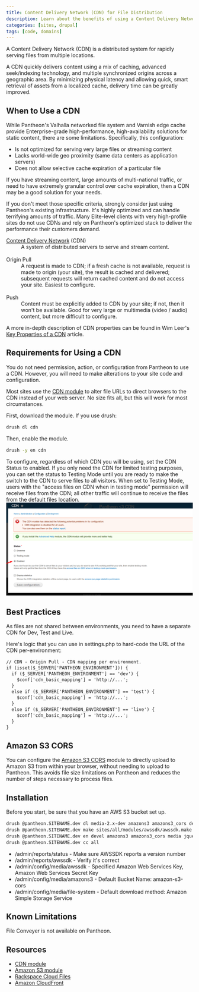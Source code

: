 ```yaml
---
title: Content Delivery Network (CDN) for File Distribution
description: Learn about the benefits of using a Content Delivery Network (CDN) on your Drupal site.
categories: [sites, drupal]
tags: [code, domains]
---
```

A Content Delivery Network (CDN) is a distributed system for rapidly serving files from multiple locations.

A CDN quickly delivers content using a mix of caching, advanced seek/indexing technology, and multiple synchronized origins across a geographic area. By minimizing physical latency and allowing quick, smart retrieval of assets from a localized cache, delivery time can be greatly improved.

## When to Use a CDN

While Pantheon's Valhalla networked file system and Varnish edge cache provide Enterprise-grade high-performance, high-availability solutions for static content, there are some limitations. Specifically, this configuration:

- Is not optimized for serving very large files or streaming content
- Lacks world-wide geo proximity (same data centers as application servers)
- Does not allow selective cache expiration of a particular file

If you have streaming content, large amounts of multi-national traffic, or need to have extremely granular control over cache expiration, then a CDN may be a good solution for your needs.

If you don't meet those specific criteria, strongly consider just using Pantheon's existing infrastructure. It's highly optimized and can handle terrifying amounts of traffic. Many Elite-level  clients with very high-profile sites do not use CDNs and rely on Pantheon's optimized stack to deliver the performance their customers demand.

<dl>
	<dt>
<a href="http://en.wikipedia.org/wiki/Content_delivery_network">Content Delivery Network</a> (CDN)</dt>
	<dd>A system of distributed servers to serve and stream content.</dd><br>
	<dt>Origin Pull</dt>
	<dd>A request is made to CDN; if a fresh cache is not available, request is made to origin (your site), the result is cached and delivered; subsequent requests will return cached content and do not access your site. Easiest to configure.</dd><br>
	<dt>Push</dt>
	<dd>Content must be explicitly added to CDN by your site; if not, then it won't be available. Good for very large or multimedia (video / audio) content, but more difficult to configure.</dd>
</dl>

A more in-depth description of CDN properties can be found in Wim Leer's [Key Properties of a CDN](http://wimleers.com/article/key-properties-of-a-cdn) article.

## Requirements for Using a CDN

You do not need permission, action, or configuration from Pantheon to use a CDN. However, you will need to make alterations to your site code and configuration.

Most sites use the [CDN module](https://drupal.org/project/cdn) to alter file URLs to direct browsers to the CDN instead of your web server. No size fits all, but this will work for most circumstances.

First, download the module. If you use drush:
```bash
drush dl cdn
```
Then, enable the module.
```bash
drush -y en cdn
```
To configure, regardless of which CDN you will be using, set the CDN Status to enabled. If you only need the CDN for limited testing purposes, you can set the status to Testing Mode until you are ready to make the switch to the CDN to serve files to all visitors. When set to Testing Mode, users with the "access files on CDN when in testing mode" permission will receive files from the CDN; all other traffic will continue to receive the files from the default files location.<br />
 ![Enable CDN Module](/source/docs/assets/images/enable-cdn-module.png)
## Best Practices

As files are not shared between environments, you need to have a separate CDN for Dev, Test and Live.

Here's logic that you can use in settings.php to hard-code the URL of the CDN per-environment:

    // CDN - Origin Pull - CDN mapping per environment.
    if (isset($_SERVER['PANTHEON_ENVIRONMENT'])) {
      if ($_SERVER['PANTHEON_ENVIRONMENT'] == 'dev') {
        $conf['cdn_basic_mapping'] = 'http://...';
      }
      else if ($_SERVER['PANTHEON_ENVIRONMENT'] == 'test') {
        $conf['cdn_basic_mapping'] = 'http://...';
      }
      else if ($_SERVER['PANTHEON_ENVIRONMENT'] == 'live') {
        $conf['cdn_basic_mapping'] = 'http://...';
      }
    }

## Amazon S3 CORS

You can configure the [Amazon S3 CORS](https://drupal.org/project/amazons3_cors) module to directly upload to Amazon S3 from within your browser, without needing to upload to Pantheon. This avoids file size limitations on Pantheon and reduces the number of steps necessary to process files.

## Installation

Before you start, be sure that you have an AWS S3 bucket set up.

```bash
drush @pantheon.SITENAME.dev dl media-2.x-dev amazons3 amazons3_cors devel jquery_update awssdk views file_entity
drush @pantheon.SITENAME.dev make sites/all/modules/awssdk/awssdk.make --no-core
drush @pantheon.SITENAME.dev en devel amazons3 amazons3_cors media jquery_update libraries awssdk views file_entity awssdk_ui
drush @pantheon.SITENAME.dev cc all

```
- /admin/reports/status - Make sure AWSSDK reports a version number
- /admin/reports/awssdk - Verify it's correct
- /admin/config/media/awssdk - Specified Amazon Web Services Key, Amazon Web Services Secret Key
- /admin/config/media/amazons3 - Default Bucket Name: amazon-s3-cors
- /admin/config/media/file-system - Default download method: Amazon Simple Storage Service

## Known Limitations

File Conveyer is not available on Pantheon.

## Resources

- [CDN module](http://drupal.org/project/cdn)
- [Amazon S3 module](http://drupal.org/project/amazons3)
- [Rackspace Cloud Files](http://www.rackspace.com/cloud/files/)
- [Amazon CloudFront](http://aws.amazon.com/cloudfront/)
